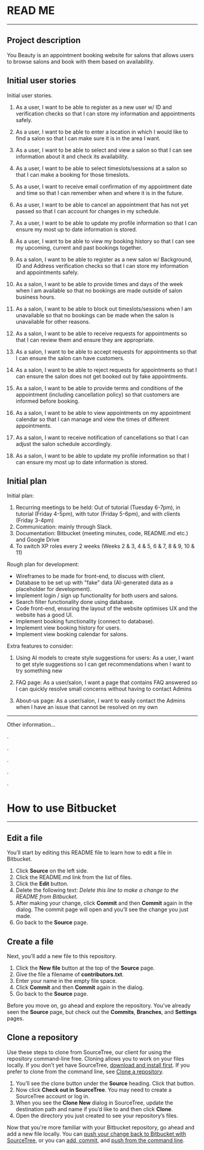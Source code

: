 # READ ME
---
## Project description

You Beauty is an appointment booking website for salons that allows users to browse salons and book with them based on availability.

## Initial user stories

Initial user stories.

1. As a user, I want to be able to register as a new user w/ ID and verification checks so that I can store my information and appointments safely.
2. As a user, I want to be able to enter a location in which I would like to find a salon so that I can make sure it is in the area I want.
3. As a user, I want to be able to select and view a salon so that I can see information about it and check its availability.
4. As a user, I want to be able to select timeslots/sessions at a salon so that I can make a booking for those timeslots.
5. As a user, I want to receive email confirmation of my appointment date and time so that I can remember when and where it is in the future.
6. As a user, I want to be able to cancel an appointment that has not yet passed so that I can account for changes in my schedule.
7. As a user, I want to be able to update my profile information so that I can ensure my most up to date information is stored.
8. As a user, I want to be able to view my booking history so that I can see my upcoming, current and past bookings together.

9. As a salon, I want to be able to register as a new salon w/ Background, ID and Address verification checks so that I can store my information and appointments safely.
10. As a salon, I want to be able to provide times and days of the week when I am available so that no bookings are made outside of salon business hours.
11. As a salon, I want to be able to block out timeslots/sessions when I am unavailable so that no bookings can be made when the salon is unavailable for other reasons.
12. As a salon, I want to be able to receive requests for appointments so that I can review them and ensure they are appropriate.
13. As a salon, I want to be able to accept requests for appointments so that I can ensure the salon can have customers.
14. As a salon, I want to be able to reject requests for appointments so that I can ensure the salon does not get booked out by fake appointments.
15. As a salon, I want to be able to provide terms and conditions of the appointment (including cancellation policy) so that customers are informed before booking.
16. As a salon, I want to be able to view appointments on my appointment calendar so that I can manage and view the times of different appointments.
17. As a salon, I want to receive notification of cancellations so that I can adjust the salon schedule accordingly.
18. As a salon, I want to be able to update my profile information so that I can ensure my most up to date information is stored.

## Initial plan

Initial plan:

1. Recurring meetings to be held: Out of tutorial (Tuesday 6-7pm), in tutorial (Friday 4-5pm), with tutor (Friday 5-6pm), and with clients (Friday 3-4pm)
2. Communication: mainly through Slack.
3. Documentation: Bitbucket (meeting minutes, code, README.md etc.) and Google Drive
4. To switch XP roles every 2 weeks (Weeks 2 & 3, 4 & 5, 6 & 7, 8 & 9, 10 & 11)


Rough plan for development:

- Wireframes to be made for front-end, to discuss with client.
- Database to be set up with "fake" data (AI-generated data as a placeholder for development).
- Implement login / sign up functionality for both users and salons.
- Search filter functionality done using database.
- Code front-end, ensuring the layout of the website optimises UX and the website has a good UI.
- Implement booking functionality (connect to database).
- Implement view booking history for users.
- Implement view booking calendar for salons.

Extra features to consider:
1. Using AI models to create style suggestions for users:
As a user, I want to get style suggestions so I can get recommendations when I want to try something new

2. FAQ page:
As a user/salon, I want a page that contains FAQ answered so I can quickly resolve small concerns without having to contact Admins

3. About-us page:
As a user/salon, I want to easily contact the Admins when I have an issue that cannot be resolved on my own

---
Other information...

.

.

.

.

.

# How to use Bitbucket
---
## Edit a file
You’ll start by editing this README file to learn how to edit a file in Bitbucket.

1. Click **Source** on the left side.
2. Click the README.md link from the list of files.
3. Click the **Edit** button.
4. Delete the following text: *Delete this line to make a change to the README from Bitbucket.*
5. After making your change, click **Commit** and then **Commit** again in the dialog. The commit page will open and you’ll see the change you just made.
6. Go back to the **Source** page.

## Create a file

Next, you’ll add a new file to this repository.

1. Click the **New file** button at the top of the **Source** page.
2. Give the file a filename of **contributors.txt**.
3. Enter your name in the empty file space.
4. Click **Commit** and then **Commit** again in the dialog.
5. Go back to the **Source** page.

Before you move on, go ahead and explore the repository. You've already seen the **Source** page, but check out the **Commits**, **Branches**, and **Settings** pages.

## Clone a repository

Use these steps to clone from SourceTree, our client for using the repository command-line free. Cloning allows you to work on your files locally. If you don't yet have SourceTree, [download and install first](https://www.sourcetreeapp.com/). If you prefer to clone from the command line, see [Clone a repository](https://confluence.atlassian.com/x/4whODQ).

1. You’ll see the clone button under the **Source** heading. Click that button.
2. Now click **Check out in SourceTree**. You may need to create a SourceTree account or log in.
3. When you see the **Clone New** dialog in SourceTree, update the destination path and name if you’d like to and then click **Clone**.
4. Open the directory you just created to see your repository’s files.

Now that you're more familiar with your Bitbucket repository, go ahead and add a new file locally. You can [push your change back to Bitbucket with SourceTree](https://confluence.atlassian.com/x/iqyBMg), or you can [add, commit,](https://confluence.atlassian.com/x/8QhODQ) and [push from the command line](https://confluence.atlassian.com/x/NQ0zDQ).